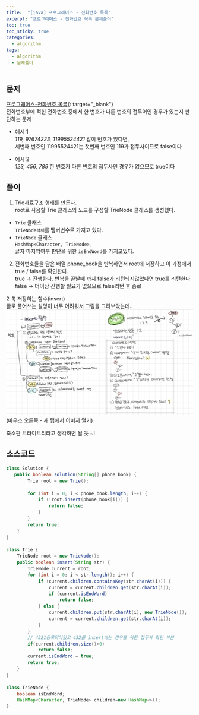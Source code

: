 ```yaml
---
title:  "[java] 프로그래머스 - 전화번호 목록"
excerpt: "프로그래머스 - 전화번호 목록 문제풀이"
toc: true
toc_sticky: true
categories:
  - algorithm
tags:
  - algorithm
  - 문제풀이
---
```

## 문제  
[프로그래머스-전화번호 목록](https://programmers.co.kr/learn/courses/30/lessons/42577?language=java){: target="_blank"}  
전화번호부에 적힌 전화번호 중에서 한 번호가 다른 번호의 접두어인 경우가 있는지 판단하는 문제   
* 예시 1  
*119, 97674223, 11995524421* 같이 번호가 있다면,  
세번째 번호인 11995524421는 첫번째 번호인 119가 접두사이므로 false이다  


* 예시 2  
*123, 456, 789* 한 번호가 다른 번호의 접두사인 경우가 없으므로 true이다  


## 풀이  
1) Trie자료구조 형태를 만든다.  
root로 사용할 Trie 클래스와 노드를 구성할 TrieNode 클래스를 생성했다.  
* <code>Trie</code> 클래스  
   <code>TrieNode객체</code>를 멤버변수로 가지고 있다.  
* <code>TrieNode</code> 클래스  
   <code>HashMap<Character, TrieNode></code>,  
   글자 마지막여부 판단을 위한 <code>isEndWord</code>를 가지고있다.  


2) 전화번호들을 담은 배열 phone_book을 반복하면서 root에 저장하고 이 과정에서 true / false를 확인한다.  
true -> 진행한다. 반복을 끝날때 까지 false가 리턴되지않았다면 true를 리턴한다    
false -> 더이상 진행할 필요가 없으므로 false리턴 후 종료  


2-1) 저장하는 함수(insert)  
글로 풀어쓰는 설명이 너무 어려워서 그림을 그려보았는데..  
![img](/assets/images/post/200802-1.png)  
(마우스 오른쪽 - 새 탭에서 이미지 열기)  

축소판 트라이트리라고 생각하면 될 듯 ~!  

## 소스코드  

```java
class Solution {
   public boolean solution(String[] phone_book) {
		Trie root = new Trie();

		for (int i = 0; i < phone_book.length; i++) {
			if (!root.insert(phone_book[i])) {
				return false;
			}
		}
		return true;
	}
}

class Trie {
	TrieNode root = new TrieNode();
	public boolean insert(String str) {
		TrieNode current = root;
		for (int i = 0; i < str.length(); i++) {
			if (current.children.containsKey(str.charAt(i))) {
				current = current.children.get(str.charAt(i));
				if (current.isEndWord)
					return false;
			} else {
				current.children.put(str.charAt(i), new TrieNode());
				current = current.children.get(str.charAt(i));
			}
		}
		// 4321등록되어있고 432를 insert하는 경우를 위한 접두사 확인 부분
        if(current.children.size()>0)
			return false;
		current.isEndWord = true;
		return true;
	}
}

class TrieNode {
	boolean isEndWord;
	HashMap<Character, TrieNode> children=new HashMap<>();
}
```